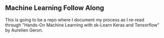 ## Machine Learning Follow Along
This is going to be a repo where I document my process as I re-read through "Hands-On Machine Learning with sk-Learn Keras and Tensorflow" by Aurelien Geron. 
